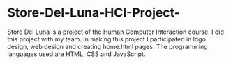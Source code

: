 # Store-Del-Luna-HCI-Project-
Store Del Luna is a project of the Human Computer Interaction course. I did this project with my team. In making this project I participated in logo design, web design and creating home.html pages. The programming languages used are HTML, CSS and JavaScript.
